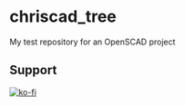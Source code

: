# chriscad_tree

My test repository for an OpenSCAD project

## Support

[![ko-fi](https://ko-fi.com/img/githubbutton_sm.svg)](https://ko-fi.com/V7V5F5X7E)
